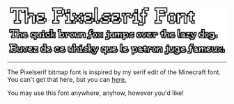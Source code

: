 ![](https://raw.githubusercontent.com/everloste/Pixelserif/refs/heads/main/thumbnail-large.png)

---

The Pixelserif bitmap font is inspired by my serif edit of the Minecraft font. You can't get that here, but you can [here.](https://www.curseforge.com/minecraft/texture-packs/serified-font)

You may use this font anywhere, anyhow, however you'd like!
